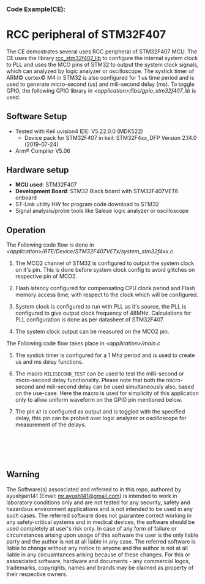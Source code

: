 ### Code Example(CE):<br>
# RCC peripheral of STM32F407 

The CE demostrates several uses RCC peripheral of STM32F407 MCU.
The CE uses the library [rcc_stm32f407_lib](https://github.com/ayushjain141/rcc_stm32f407_lib) to configure the internal system clock to PLL and uses the MCO pins of STM32 to output the system clock signals, which can analyzed by logic analyzer or oscilloscope.
The systick timer of ARM© cortex© M4 in STM32 is also configured for 1 us time period and is used to generate micro-second (us) and mili-second delay (ms). To toggle GPIO, the following GPIO library in <i>\<application>/libs/gpio_stm32f407_lib </i> is used. 

## Software Setup 
- Tested with Keil uvision4 IDE: V5.22.0.0 (MDK522)
    - Device pack for STM32F407 in keil: STM32F4xx_DFP Version 2.14.0 (2019-07-24)
- Arm® Compiler V5.06

## Hardware setup
- <b>MCU used</b>: STM32F407
- <b>Development Board</b>: STM32 Black board with STM32F407VET6 onboard
- ST-Link utility HW for program code download to STM32 
- Signal analysis/probe tools like Saleae logic analyzer or oscilloscope

## Operation

The Following code flow is done in <i>\<application>/RTE/Device/STM32F407VETx/system_stm32f4xx.c</i><br>

1. The MCO2 channel of STM32 is configured to output the system clock on it's pin. This is done before system clock config to avoid glitches on respective pin of MCO2.

2. Flash latency configured for compensating CPU clock period and Flash memory access time, with respect to the clock which will be configured.

3. System clock is configured to run with PLL as it's source, the PLL is configured to give output clock frequency of 48MHz. Calculations for PLL configuration is done as per datasheet of STM32F407.

4. The system clock output can be measured on the MCO2 pin.

The Following code flow takes place in <i>\<application>/main.c</i>

5. The systick timer is configured for a 1 Mhz period and is used to create us and ms delay functions.

6. The macro `MILISECOND_TEST` can be used to test the milli-second or micro-second delay functionality. Please note that both the micro-second and mili-second delay can be used simultaneously also, based on the use-case. Here the macro is used for simplicity of this application only to allow uniform waveform on the GPIO pin mentioned below.

7. The pin `A7` is configured as output and is toggled with the specified delay, this pin can be probed over logic analyzer or oscilloscope for measurement of the delays.


<br><br>
---------------------------------------------------------
## Warning
The Software(s) assosciated and referred to in this repo, authored by ayushjain141 (Email: mr.ayush141@gmail.com) is intended to work in laboratory conditions only and are not tested for any security, safety and hazardous environment applications and is not intended to be used in any such cases. The referred software does not guarantee correct working in any safety-critical systems and in medical devices, the software should be used completely at user's risk only. In case of any form of failure or circumstances arising upon usage of this software the user is the only liable party and the author is not at all liable in any case. The referred software is liable to change without any notice to anyone and the author is not at all liable in any circusmtances arising because of these changes. For this or assosciated software, hardware and documents - any commercial logos, trademarks, copyrights, names and brands may be claimed as property of their respective owners.
